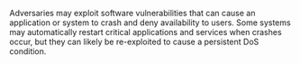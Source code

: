 Adversaries may exploit software vulnerabilities that can cause an application or system to crash and deny availability to users. Some systems may automatically restart critical applications and services when crashes occur, but they can likely be re-exploited to cause a persistent DoS condition.